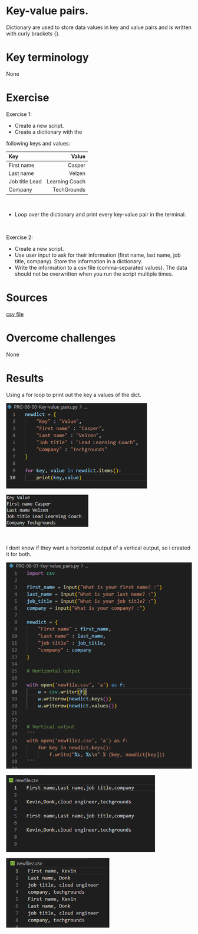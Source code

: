 # Key-value pairs.

Dictionary are used to store data values in key and value pairs and is written with curly brackets {}.

# Key terminology

None

# Exercise

Exercise 1:
* Create a new script.
* Create a dictionary with the 

following keys and values:

|Key | Value|
:-|-:
|First name | Casper |
|Last name| Velzen |
|Job title Lead| Learning Coach|
|Company| TechGrounds|

<br>

* Loop over the dictionary and print every key-value pair in the terminal.

<br>

Exercise 2:
* Create a new script.
* Use user input to ask for their information (first name, last name, job title, company). Store the information in a dictionary.
* Write the information to a csv file (comma-separated values). The data should not be overwritten when you run the script multiple times.


# Sources

[csv file](https://docs.python.org/3/library/csv.html)

# Overcome challenges

None

# Results

Using a for loop to print out the key a values of the dict.

![Print key-value pairs code](https://github.com/Techgrounds-Cloud-9/cloud-9-KevinDonk0/blob/main/00_includes/PRG/PRG-08-00.PNG)

![Print key-value pairs result](https://github.com/Techgrounds-Cloud-9/cloud-9-KevinDonk0/blob/main/00_includes/PRG/PRG-08-01.PNG)

<br>

I dont know if they want a horizontal output of a vertical output, so i created it for both.

![CSV file horizontal & vertical code](https://github.com/Techgrounds-Cloud-9/cloud-9-KevinDonk0/blob/main/00_includes/PRG/PRG-08-02.PNG)

![CSV file horizontal result](https://github.com/Techgrounds-Cloud-9/cloud-9-KevinDonk0/blob/main/00_includes/PRG/PRG-08-03.PNG)

![CSV file vertical result](https://github.com/Techgrounds-Cloud-9/cloud-9-KevinDonk0/blob/main/00_includes/PRG/PRG-08-04.PNG)